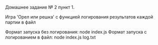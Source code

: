 Домашнее задание № 2 пункт 1.

Игра 'Орел или решка' с функцией логирования результатов каждой партии в файл

Формат запуска без логирования: node index.js
Формат запуска с логированием в файл: node index.js log.txt
